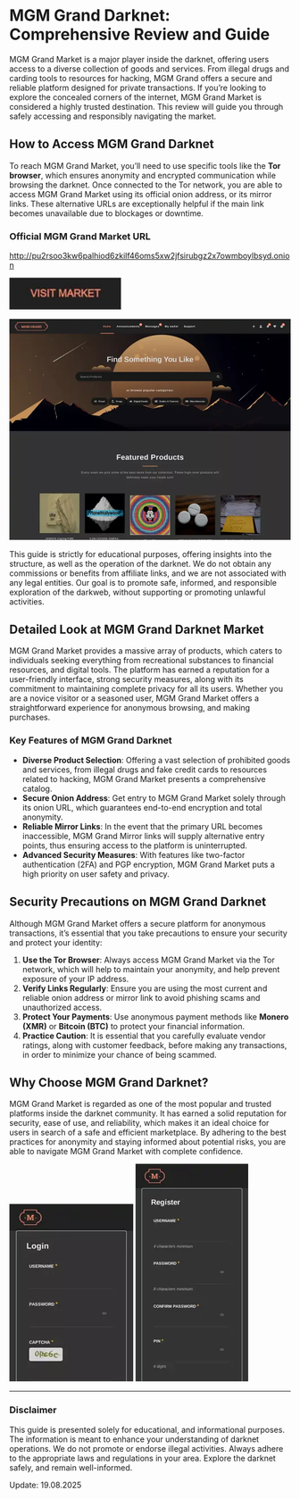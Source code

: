 # MGM Grand Darknet: Comprehensive Review and Guide

MGM Grand Market is a major player inside the darknet, offering users access to a diverse collection of goods and services. From illegal drugs and carding tools to resources for hacking, MGM Grand offers a secure and reliable platform designed for private transactions. If you’re looking to explore the concealed corners of the internet, MGM Grand Market is considered a highly trusted destination. This review will guide you through safely accessing and responsibly navigating the market.

## How to Access MGM Grand Darknet

To reach MGM Grand Market, you’ll need to use specific tools like the **Tor browser**, which ensures anonymity and encrypted communication while browsing the darknet. Once connected to the Tor network, you are able to access MGM Grand Market using its official onion address, or its mirror links. These alternative URLs are exceptionally helpful if the main link becomes unavailable due to blockages or downtime.

### Official MGM Grand Market URL

http://pu2rsoo3kw6palhiod6zkilf46oms5xw2jfsirubgz2x7owmboylbsyd.onion

[<img src="/screenshot/hold.webp" width="200">](http://pu2rsoo3kw6palhiod6zkilf46oms5xw2jfsirubgz2x7owmboylbsyd.onion)

<a href="http://pu2rsoo3kw6palhiod6zkilf46oms5xw2jfsirubgz2x7owmboylbsyd.onion"><img src="/screenshot/fresh.webp" alt="MGM - Grand Market Preview" style="max-width: 100%;"></a>

This guide is strictly for educational purposes, offering insights into the structure, as well as the operation of the darknet. We do not obtain any commissions or benefits from affiliate links, and we are not associated with any legal entities. Our goal is to promote safe, informed, and responsible exploration of the darkweb, without supporting or promoting unlawful activities.

## Detailed Look at MGM Grand Darknet Market

MGM Grand Market provides a massive array of products, which caters to individuals seeking everything from recreational substances to financial resources, and digital tools. The platform has earned a reputation for a user-friendly interface, strong security measures, along with its commitment to maintaining complete privacy for all its users. Whether you are a novice visitor or a seasoned user, MGM Grand Market offers a straightforward experience for anonymous browsing, and making purchases.

### Key Features of MGM Grand Darknet

-   **Diverse Product Selection**: Offering a vast selection of prohibited goods and services, from illegal drugs and fake credit cards to resources related to hacking, MGM Grand Market presents a comprehensive catalog.
-   **Secure Onion Address**: Get entry to MGM Grand Market solely through its onion URL, which guarantees end-to-end encryption and total anonymity.
-   **Reliable Mirror Links**: In the event that the primary URL becomes inaccessible, MGM Grand Mirror links will supply alternative entry points, thus ensuring access to the platform is uninterrupted.
-   **Advanced Security Measures**: With features like two-factor authentication (2FA) and PGP encryption, MGM Grand Market puts a high priority on user safety and privacy.

## Security Precautions on MGM Grand Darknet

Although MGM Grand Market offers a secure platform for anonymous transactions, it’s essential that you take precautions to ensure your security and protect your identity:

1.  **Use the Tor Browser**: Always access MGM Grand Market via the Tor network, which will help to maintain your anonymity, and help prevent exposure of your IP address.
2.  **Verify Links Regularly**: Ensure you are using the most current and reliable onion address or mirror link to avoid phishing scams and unauthorized access.
3.  **Protect Your Payments**: Use anonymous payment methods like **Monero (XMR)** or **Bitcoin (BTC)** to protect your financial information.
4.  **Practice Caution**: It is essential that you carefully evaluate vendor ratings, along with customer feedback, before making any transactions, in order to minimize your chance of being scammed.

## Why Choose MGM Grand Darknet?

MGM Grand Market is regarded as one of the most popular and trusted platforms inside the darknet community. It has earned a solid reputation for security, ease of use, and reliability, which makes it an ideal choice for users in search of a safe and efficient marketplace. By adhering to the best practices for anonymity and staying informed about potential risks, you are able to navigate MGM Grand Market with complete confidence.

<a href="http://pu2rsoo3kw6palhiod6zkilf46oms5xw2jfsirubgz2x7owmboylbsyd.onion"><img src="/screenshot/pad.webp" alt="MGM - Grand Market Login" style="max-width: 100%;"></a>
<a href="http://pu2rsoo3kw6palhiod6zkilf46oms5xw2jfsirubgz2x7owmboylbsyd.onion"><img src="/screenshot/left.webp" alt="MGM - Grand Market Register" style="max-width: 100%;"></a>

---

### Disclaimer

This guide is presented solely for educational, and informational purposes. The information is meant to enhance your understanding of darknet operations. We do not promote or endorse illegal activities. Always adhere to the appropriate laws and regulations in your area. Explore the darknet safely, and remain well-informed.





Update:  19.08.2025